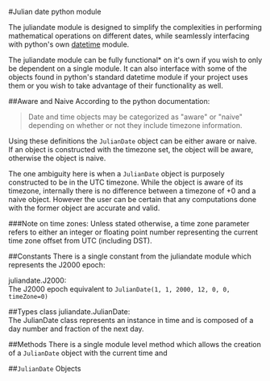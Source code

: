 #Julian date python module

The juliandate module is designed to simplify the complexities in performing mathematical operations on different dates, while seamlessly interfacing with python's own [datetime](https://docs.python.org/3/library/datetime.html) module.

The juliandate module can be fully functional* on it's own if you wish to only be dependent on a single module. It can also interface with some of the objects found in python's standard datetime module if your project uses them or you wish to take advantage of their functionality as well.

##Aware and Naive
According to the python documentation: 
>Date and time objects may be categorized as "aware" or "naive" depending on whether or not they include timezone information.

Using these definitions the `JulianDate` object can be either aware or naive. If an object is constructed with the timezone set, the object will be aware, otherwise the object is naive.

The one ambiguity here is when a `JulianDate` object is purposely constructed to be in the UTC timezone. While the object is aware of its timezone, internally there is no difference between a timezone of +0 and a naive object. However the user can be certain that any computations done with the former object are accurate and valid.

###Note on time zones:
Unless stated otherwise, a time zone parameter refers to either an integer or floating point number representing the current time zone offset from UTC (including DST).

##Constants
There is a single constant from the juliandate module which represents the J2000 epoch:

juliandate.J2000:  
The J2000 epoch equivalent to `JulianDate(1, 1, 2000, 12, 0, 0, timeZone=0)`

##Types
class juliandate.JulianDate:  
The JulianDate class represents an instance in time and is composed of a day number and fraction of the next day.

##Methods
There is a single module level method which allows the creation of a `JulianDate` object with the current time and 

##`JulianDate` Objects
